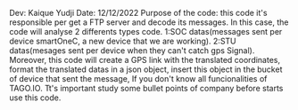Dev: Kaique Yudji
Date: 12/12/2022
Purpose of the code: this code it's responsible per get a FTP server and decode its messages. In this case, the code will analyse 2 differents types code. 
1:SOC datas(messages sent per device smartOneC, a new device that we are working).
2:STU datas(mesages sent per device when they can't catch gps Signal). 
Moreover, this code will create a GPS link with the translated coordinates, format the translated datas in a json object, insert this object in the bucket of device that sent the message, 
If you don't know all funcionalities of TAGO.IO. Tt's important study some bullet points of company before starts use this code.  
